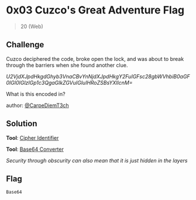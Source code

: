 # 0x03 Cuzco's  Great Adventure Flag
> 20 (Web)

## Challenge

Cuzco deciphered the code, broke open the lock, and was about to break through the barriers when she found another clue.

_U2VjdXJpdHkgdGhyb3VnaCBvYnNjdXJpdHkgY2FuIGFsc28gbWVhbiB0aGF0IGl0IGlzIGp1c3QgaGlkZGVuIGluIHRoZSBsYXllcnM=_

What is this encoded in?

author: [@CarpeDiemT3ch](https://twitter.com/CarpeDiemT3ch)

## Solution

**Tool**: [Cipher Identifier](https://www.dcode.fr/cipher-identifier)

**Tool**: [Base64 Converter](https://www.dcode.fr/base-64-encoding)

_Security through obscurity can also mean that it is just hidden in the layers_

## Flag

```Base64```
